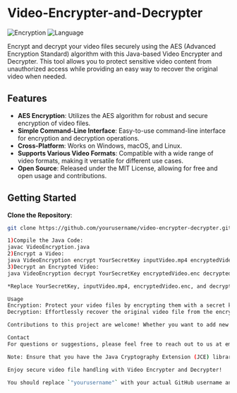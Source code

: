 # Video-Encrypter-and-Decrypter


![Encryption](https://img.shields.io/badge/Encryption-AES-blue)
![Language](https://img.shields.io/badge/Language-Java-green)


Encrypt and decrypt your video files securely using the AES (Advanced Encryption Standard) algorithm with this Java-based Video Encrypter and Decrypter. This tool allows you to protect sensitive video content from unauthorized access while providing an easy way to recover the original video when needed.

## Features

- **AES Encryption**: Utilizes the AES algorithm for robust and secure encryption of video files.
- **Simple Command-Line Interface**: Easy-to-use command-line interface for encryption and decryption operations.
- **Cross-Platform**: Works on Windows, macOS, and Linux.
- **Supports Various Video Formats**: Compatible with a wide range of video formats, making it versatile for different use cases.
- **Open Source**: Released under the MIT License, allowing for free and open usage and contributions.

## Getting Started

**Clone the Repository**:

   ```bash
   git clone https://github.com/yourusername/video-encrypter-decrypter.git

1)Compile the Java Code:
  javac VideoEncryption.java
2)Encrypt a Video:
  java VideoEncryption encrypt YourSecretKey inputVideo.mp4 encryptedVideo.enc
3)Decrypt an Encrypted Video:
  java VideoEncryption decrypt YourSecretKey encryptedVideo.enc decryptedVideo.mp4

*Replace YourSecretKey, inputVideo.mp4, encryptedVideo.enc, and decryptedVideo.mp4 with your own values.

Usage
Encryption: Protect your video files by encrypting them with a secret key to ensure only authorized users can access the content.
Decryption: Effortlessly recover the original video file from the encrypted version whenever required.

Contributions to this project are welcome! Whether you want to add new features, fix bugs, or improve documentation, your help is appreciated. Please follow our contribution guidelines to get started.

Contact
For questions or suggestions, please feel free to reach out to us at email@example.com.

Note: Ensure that you have the Java Cryptography Extension (JCE) libraries set up in your Java environment for proper encryption and decryption.

Enjoy secure video file handling with Video Encrypter and Decrypter!

You should replace `"yourusername"` with your actual GitHub username and customize the email address and contact information as needed. Also, make sure to provide any additional setup or usage instructions specific to your project, and consider adding a section on how to contribute if you want to encourage collaboration from other developers.

